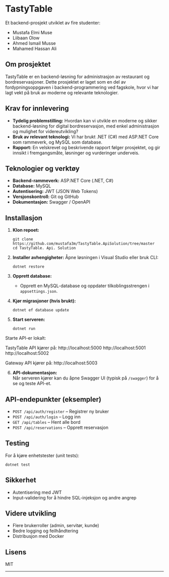 # TastyTable

Et backend-prosjekt utviklet av fire studenter:
- Mustafa Elmi Muse  
- Liibaan Olow  
- Ahmed Ismail Musse  
- Mahamed Hassan Ali

## Om prosjektet

TastyTable er en backend-løsning for administrasjon av restaurant og bordreservasjoner. Dette prosjektet er laget som en del av fordypningsoppgaven i backend-programmering ved fagskole, hvor vi har lagt vekt på bruk av moderne og relevante teknologier.

## Krav for innlevering

- **Tydelig problemstilling:** Hvordan kan vi utvikle en moderne og sikker backend-løsning for digital bordreservasjon, med enkel administrasjon og mulighet for videreutvikling?
- **Bruk av relevant teknologi:** Vi har brukt .NET (C#) med ASP.NET Core som rammeverk, og MySQL som database.
- **Rapport:** En velskrevet og beskrivende rapport følger prosjektet, og gir innsikt i fremgangsmåte, løsninger og vurderinger underveis.

## Teknologier og verktøy

- **Backend-rammeverk:** ASP.NET Core (.NET, C#)
- **Database:** MySQL
- **Autentisering:** JWT (JSON Web Tokens)
- **Versjonskontroll:** Git og GitHub
- **Dokumentasjon:** Swagger / OpenAPI

## Installasjon

1. **Klon repoet:**
   ```
   git clone https://github.com/mustafa3m/TastyTable.ApiSolution/tree/master
   cd TastyTable. Api. Solution 
   ```

2. **Installer avhengigheter:**
   Åpne løsningen i Visual Studio eller bruk CLI:
   ```
   dotnet restore
   ```

3. **Opprett database:**
   - Opprett en MySQL-database og oppdater tilkoblingsstrengen i `appsettings.json`.

4. **Kjør migrasjoner (hvis brukt):**
   ```
   dotnet ef database update
   ```

5. **Start serveren:**
   ```
   dotnet run
   ```

Starte API-er lokalt:

TastyTable API kjører på:
http://localhost:5000
http://localhost:5001
http://localhost:5002

Gateway API kjører på:
http://localhost:5003
   

6. **API-dokumentasjon:**  
   Når serveren kjører kan du åpne Swagger UI (typisk på `/swagger`) for å se og teste API-et.

## API-endepunkter (eksempler)

- `POST /api/auth/register` – Registrer ny bruker
- `POST /api/auth/login` – Logg inn
- `GET /api/tables` – Hent alle bord
- `POST /api/reservations` – Opprett reservasjon

## Testing

For å kjøre enhetstester (unit tests):
```
dotnet test
```

## Sikkerhet

- Autentisering med JWT
- Input-validering for å hindre SQL-injeksjon og andre angrep

## Videre utvikling

- Flere brukerroller (admin, servitør, kunde)
- Bedre logging og feilhåndtering
- Distribusjon med Docker

## Lisens

MIT

---
